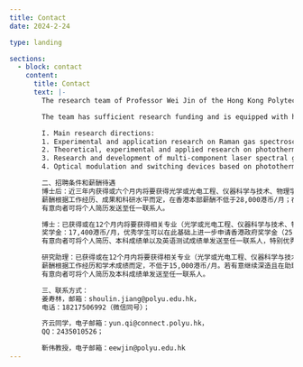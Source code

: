 ```yaml
---
title: Contact
date: 2024-2-24

type: landing

sections:
  - block: contact
    content:
      title: Contact
      text: |-
        The research team of Professor Wei Jin of the Hong Kong Polytechnic University (PolyU) focuses on the research frontier of micro-nano structure fiber photonics, actively explores its application in precision measurement instruments, photonic sensing and other fields, and has made outstanding research achievements in the above fields. He has recently published several papers in top professional journals such as Nature Communications and Optica. His PhD students have won many outstanding paper awards in high-level International conferences such as the International Conference on Optical Fiber Sensors (OFS).

        The team has sufficient research funding and is equipped with high-level experimental platforms and advanced equipment in PolyU headquarters and Polyu Shenzhen Research Institute. At present, it undertakes many scientific research projects, such as the basic Research Program funded by the Hong Kong Government, the development of National major scientific instruments, the National Key Research and Development Program, and the Guangdong-Hong Kong Team Joint Research and Development Program. In the near future, we plan to recruit more postdocs, PHDS and research assistants.

        I. Main research directions:
        1. Experimental and application research on Raman gas spectroscopy of hollow core and micro/nano fiber
        2. Theoretical, experimental and applied research on photothermal and photoacoustic spectroscopy of microstructured optical fibers
        3. Research and development of multi-component laser spectral gas analysis instrument based on micro-nano structure fiber
        4. Optical modulation and switching devices based on photothermal effect and Raman effect

        二、招聘条件和薪酬待遇
        博士后：近三年内获得或六个月内将要获得光学或光电工程、仪器科学与技术、物理学、电子科学与技术、信息与通信工程等相关专业的博士学位，年龄在35周岁以下，具备较高的学术水平和较强的科研能力。
        薪酬根据工作经历、成果和科研水平而定，在香港本部薪酬不低于28,000港币/月；在深圳研究院税后年薪不低于30万人民币（含深圳市博士后生活补贴），支持申请中国博士后基金、国家基金委及地方性科研项目。
        有意向者可将个人简历发送至任一联系人。

        博士：已获得或在12个月内将要获得相关专业（光学或光电工程、仪器科学与技术、物理学、电子科学与技术、信息与通信工程等）的硕士或学士学位的优秀学生；托福成绩不低于 80或雅思不低于 6.5。
        奖学金：17,400港币/月，优秀学生可以在此基础上进一步申请香港政府奖学金（25,800港币/月）。
        有意向者可将个人简历、本科成绩单以及英语测试成绩单发送至任一联系人，特别优秀者英语成绩可在发放正式入学offer前提交。

        研究助理：已获得或在12个月内将要获得相关专业（光学或光电工程、仪器科学与技术、物理学、电子科学与技术、信息与通信工程等）的硕士或学士学位的优秀学生。
        薪酬根据工作经历和学术成绩而定，不低于15,000港币/月。若有意继续深造且在助理研究期间通过托福或雅思考试，支持申请攻读博士学位。
        有意向者可将个人简历及本科成绩单发送至任一联系人。

        三、联系方式：
        姜寿林，邮箱：shoulin.jiang@polyu.edu.hk，
        电话：18217506992（微信同号）；

        齐云同学，电子邮箱：yun.qi@connect.polyu.hk，
        QQ：2435010526；

        靳伟教授，电子邮箱：eewjin@polyu.edu.hk
---
```

